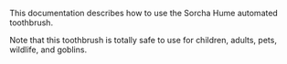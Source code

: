 
This documentation describes how to use the Sorcha Hume automated toothbrush. 

Note that this toothbrush is totally safe to use for children, adults, pets, wildlife, and goblins.
